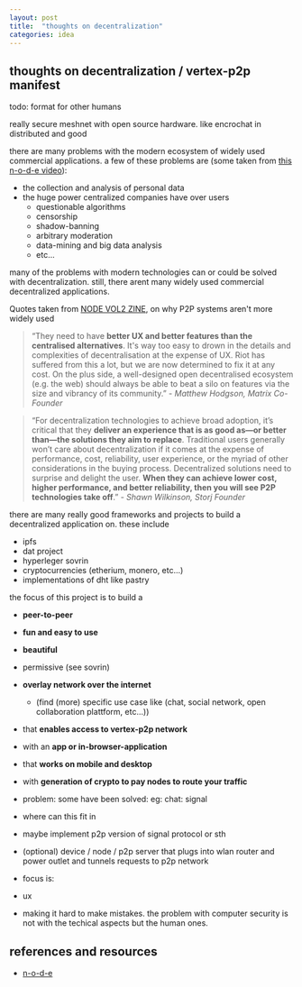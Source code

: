 ```yaml
---
layout: post
title:  "thoughts on decentralization"
categories: idea
---
```


## thoughts on decentralization / vertex-p2p manifest

todo: format for other humans

really secure meshnet with open source hardware.
like encrochat in distributed and good

there are many problems with the modern ecosystem
of widely used commercial applications. a few of these
problems are (some taken from [this n-o-d-e video](https://youtu.be/SrA7XTDCtok)):
- the collection and analysis of personal data
- the huge power centralized companies have over users
    - questionable algorithms
    - censorship
    - shadow-banning
    - arbitrary moderation
    - data-mining and big data analysis
    - etc...

many of the problems with modern technologies can or could be solved
with decentralization. still, there arent many widely used commercial
decentralized applications.

Quotes taken from [NODE VOL2 ZINE](https://n-o-d-e.live/zine/NODE_VOL_02.pdf),
on why P2P systems aren't more widely used
> “They need to have **better UX and better
features than the centralised
alternatives**. It's way too easy to drown
in the details and complexities of
decentralisation at the expense of UX.
Riot has suffered from this a lot, but we
are now determined to fix it at any cost.
On the plus side, a well-designed open
decentralised ecosystem (e.g. the web)
should always be able to beat a silo on
features via the size and vibrancy of its
community.” - *Matthew Hodgson, Matrix Co-Founder*  

> “For decentralization technologies to
achieve broad adoption, it’s critical that
they **deliver an experience that is as
good as—or better than—the solutions
they aim to replace**. Traditional users
generally won’t care about
decentralization if it comes at the
expense of performance, cost, reliability,
user experience, or the myriad of other
considerations in the buying process.
Decentralized solutions need to surprise
and delight the user. **When they can
achieve lower cost, higher performance,
and better reliability, then you will see
P2P technologies take off**.” - *Shawn Wilkinson, Storj Founder*

there are many really good frameworks and projects to build a
decentralized application on. these include
- ipfs
- dat project
- hyperleger sovrin
- cryptocurrencies (etherium, monero, etc...)
- implementations of dht like pastry

the focus of this project is to build a
- **peer-to-peer**
- **fun and easy to use**
- **beautiful**
-  permissive (see sovrin)
- **overlay network over the internet**
    - (find (more) specific use case like
(chat, social network, open collaboration plattform, etc...))
- that **enables access to vertex-p2p network**
- with an **app or in-browser-application**
- that **works on mobile and desktop**
- with **generation of crypto to pay nodes to route your traffic**

- problem: some have been solved: eg: chat: signal
- where can this fit in
- maybe implement p2p version of signal protocol or sth
- (optional) device / node / p2p server that plugs into wlan router and power outlet and
tunnels requests to p2p network

- focus is:
- ux
- making it hard to make mistakes. the problem with computer security is not with the techical aspects but the human ones.

## references and resources
- [n-o-d-e](https://www.youtube.com/channel/UCvrLvII5oxSWEMEkszrxXEA)
